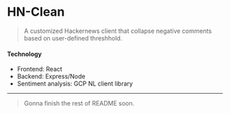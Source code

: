 # HN-Clean

> A customized Hackernews client that collapse negative comments based on user-defined threshhold.

#### Technology
- Frontend: React
- Backend: Express/Node
- Sentiment analysis: GCP NL client library

---
> Gonna finish the rest of README soon.
